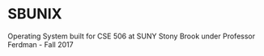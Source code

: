 # SBUNIX
Operating System built for CSE 506 at SUNY Stony Brook under Professor Ferdman - Fall 2017
